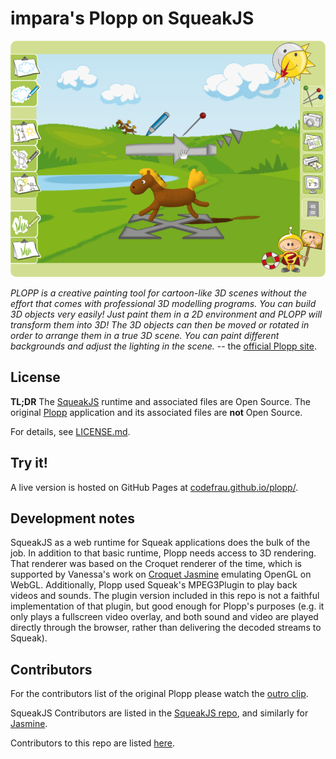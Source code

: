 # impara's Plopp on SqueakJS

![Screenshot of Plopp showing a cartoonish 3D balloon-animal-like horse on a green field with a lake and rolling hills. Around the horse are 3D manipulators for movement, rotation, scaling, etc. This 3D scene is framed by UI elements with drawing tools, a sun dial, and other action buttons. A character in the lower right corner named Plipp is offering help.](README.png)

*PLOPP is a creative painting tool for cartoon-like 3D scenes without the effort that comes with professional 3D modelling programs. You can build 3D objects very easily! Just paint them in a 2D environment and PLOPP will transform them into 3D! The 3D objects can then be moved or rotated in order to arrange them in a true 3D scene. You can paint different backgrounds and adjust the lighting in the scene.* -- the [official Plopp site](http://www.planet-plopp.com/).

## License

**TL;DR** The [SqueakJS](https://squeak.js.org/) runtime and associated files are Open Source. The original [Plopp](http://www.planet-plopp.com/) application and its associated files are **not** Open Source.

For details, see [LICENSE.md](./LICENSE.md).

## Try it!

A live version is hosted on GitHub Pages at [codefrau.github.io/plopp/](https://codefrau.github.io/plopp/).

## Development notes

SqueakJS as a web runtime for Squeak applications does the bulk of the job. In addition to that basic runtime, Plopp needs access to 3D rendering. That renderer was based on the Croquet renderer of the time, which is supported by Vanessa's work on [Croquet Jasmine](https://github.com/codefrau/jasmine) emulating OpenGL on WebGL. Additionally, Plopp used Squeak's MPEG3Plugin to play back videos and sounds. The plugin version included in this repo is not a faithful implementation of that plugin, but good enough for Plopp's purposes (e.g. it only plays a fullscreen video overlay, and both sound and video are played directly through the browser, rather than delivering the decoded streams to Squeak).

## Contributors

For the contributors list of the original Plopp please watch the [outro clip](Contents/Resources/Clips/plopp-outro.mp4).

SqueakJS Contributors are listed in the [SqueakJS repo](https://github.com/codefrau/SqueakJS/graphs/contributors), and similarly for [Jasmine](https://github.com/codefrau/jasmine/graphs/contributors).

Contributors to this repo are listed [here](https://github.com/codefrau/plopp/graphs/contributors).
